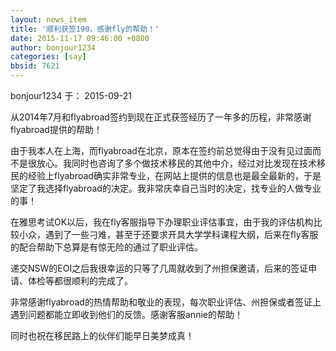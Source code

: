 ```yaml
---
layout: news_item
title: '顺利获签190，感谢fly的帮助！'
date: 2015-11-17 09:46:00 +0800
author: bonjour1234
categories: [say]
bbsid: 7621
---
```


bonjour1234 于： 2015-09-21


从2014年7月和flyabroad签约到现在正式获签经历了一年多的历程，非常感谢flyabroad提供的帮助！

由于我本人在上海，而flyabroad在北京，原本在签约前总觉得由于没有见过面而不是很放心。我同时也咨询了多个做技术移民的其他中介，经过对比发现在技术移民的经验上flyabroad确实非常专业，在网站上提供的信息也是最全最新的，于是坚定了我选择flyabroad的决定。我非常庆幸自己当时的决定，找专业的人做专业的事！

在雅思考试OK以后，我在fly客服指导下办理职业评估事宜，由于我的评估机构比较小众，遇到了一些刁难，甚至于还要求开具大学学科课程大纲，后来在fly客服的配合帮助下总算是有惊无险的通过了职业评估。

递交NSW的EOI之后我很幸运的只等了几周就收到了州担保邀请，后来的签证申请、体检等都很顺利的完成了。

非常感谢flyabroad的热情帮助和敬业的表现，每次职业评估、州担保或者签证上遇到问题都能立即收到他们的反馈。感谢客服annie的帮助！

同时也祝在移民路上的伙伴们能早日美梦成真！